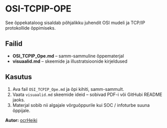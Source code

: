 # OSI-TCPIP-OPE

See õppekataloog sisaldab põhjalikku juhendit OSI mudeli ja TCP/IP protokollide õppimiseks.

## Failid
- **OSI_TCPIP_Ope.md** – samm-sammuline õppematerjal
- **visuaalid.md** – skeemide ja illustratsioonide kirjeldused

## Kasutus
1. Ava fail `OSI_TCPIP_Ope.md` ja õpi kihiti, samm-sammult.
2. Vaata `visuaalid.md` skeemide ideid – sobivad PDF-i või GitHubi README jaoks.
3. Materjal sobib nii algajale võrguõppurile kui SOC / infoturbe suuna õppijale.

**Autor:** [ocrHeiki](https://github.com/ocrHeiki)
